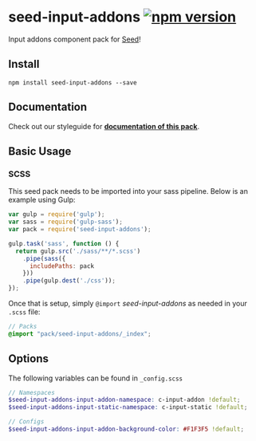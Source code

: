 # seed-input-addons [![npm version](https://badge.fury.io/js/seed-input-addons.svg)](https://badge.fury.io/js/seed-input-addons)

Input addons component pack for [Seed](https://github.com/helpscout/seed)!

## Install
```
npm install seed-input-addons --save
```


## Documentation

Check out our styleguide for **[documentation of this pack](http://style.helpscout.com/seed/packs/seed-input-addons/)**.


## Basic Usage

### SCSS
This seed pack needs to be imported into your sass pipeline. Below is an example using Gulp:


```javascript
var gulp = require('gulp');
var sass = require('gulp-sass');
var pack = require('seed-input-addons');

gulp.task('sass', function () {
  return gulp.src('./sass/**/*.scss')
    .pipe(sass({
      includePaths: pack
    }))
    .pipe(gulp.dest('./css'));
});
```

Once that is setup, simply `@import` *seed-input-addons* as needed in your `.scss` file:

```scss
// Packs
@import "pack/seed-input-addons/_index";
```

## Options

The following variables can be found in `_config.scss`

```scss
// Namespaces
$seed-input-addons-input-addon-namespace: c-input-addon !default;
$seed-input-addons-input-static-namespace: c-input-static !default;

// Configs
$seed-input-addons-input-addon-background-color: #F1F3F5 !default;
```
